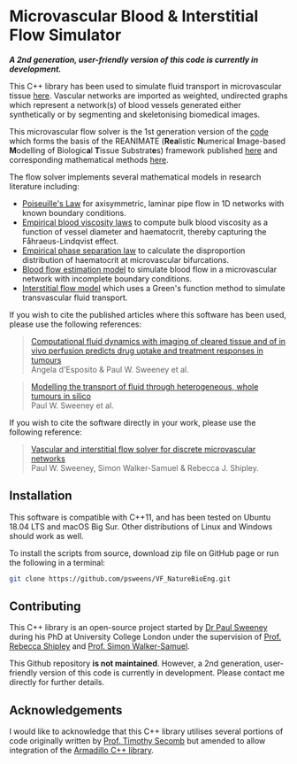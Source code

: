 # Microvascular Blood & Interstitial Flow Simulator

***A 2nd generation, user-friendly version of this code is currently in development.***

This C++ library has been used to simulate fluid transport in microvascular tissue [here](http://www.nature.com/articles/s41551-018-0306-y). Vascular networks are imported as weighted, undirected graphs which represent a network(s) of blood vessels generated either synthetically or by segmenting and skeletonising biomedical images. 

This microvascular flow solver is the 1st generation version of the [code](https://zenodo.org/record/1414160#.YXbN7y1Q1bV) which forms the basis of the REANIMATE (**Rea**listic **N**umerical **I**mage-based **M**odelling of Biologic**a**l **T**issue Substrat**e**s) framework published [here](http://www.nature.com/articles/s41551-018-0306-y) and corresponding mathematical methods [here](https://journals.plos.org/ploscompbiol/article/comments?id=10.1371/journal.pcbi.1006751).

The flow solver implements several mathematical models in research literature including:
* [Poiseuille's Law](https://www.annualreviews.org/doi/10.1146/annurev.fl.25.010193.000245) for axisymmetric, laminar pipe flow in 1D networks with known boundary conditions.
* [Empirical blood viscosity laws](https://journals.physiology.org/doi/full/10.1152/ajpheart.00297.2005) to compute bulk blood viscosity as a function of vessel diameter and haematocrit, thereby capturing the Fåhraeus-Lindqvist effect.
* [Empirical phase separation law](https://www.ahajournals.org/doi/10.1161/01.res.67.4.826?url_ver=Z39.88-2003&rfr_id=ori:rid:crossref.org&rfr_dat=cr_pub%20%200pubmed) to calculate the disproportion distribution of haematocrit at microvascular bifurcations.
* [Blood flow estimation model](https://onlinelibrary.wiley.com/doi/10.1111/j.1549-8719.2012.00184.x) to simulate blood flow in a microvascular network with incomplete boundary conditions.
* [Interstitial flow model](https://journals.plos.org/ploscompbiol/article/comments?id=10.1371/journal.pcbi.1006751) which uses a Green's function method to simulate transvascular fluid transport.

If you wish to cite the published articles where this software has been used, please use the following references:
> [Computational fluid dynamics with imaging of cleared tissue and of in vivo perfusion predicts drug uptake and treatment responses in tumours](http://www.nature.com/articles/s41551-018-0306-y)<br>
> Angela d'Esposito & Paul W. Sweeney et al.

> [Modelling the transport of fluid through heterogeneous, whole tumours in silico](https://journals.plos.org/ploscompbiol/article/comments?id=10.1371/journal.pcbi.1006751)<br>
> Paul W. Sweeney et al.

If you wish to cite the software directly in your work, please use the following reference:
> [Vascular and interstitial flow solver for discrete microvascular networks](http://doi.org/10.5281/zenodo.1414160)<br>
> Paul W. Sweeney, Simon Walker-Samuel & Rebecca J. Shipley. 

## Installation
This software is compatible with C++11, and has been tested on Ubuntu 18.04 LTS and macOS Big Sur. 
Other distributions of Linux and Windows should work as well.

To install the scripts from source, download zip file on GitHub page or run the following in a terminal:

```bash
git clone https://github.com/psweens/VF_NatureBioEng.git
```

## Contributing
This C++ library is an open-source project started by [Dr Paul Sweeney](www.psweeney.co.uk) during his PhD at University College London under the supervision of [Prof. Rebecca Shipley](https://mecheng.ucl.ac.uk/people/profile/dr-rebecca-shipley/) and [Prof. Simon Walker-Samuel](http://simonwalkersamuel.com). 

This Github repository **is not maintained**. However, a 2nd generation, user-friendly version of this code is currently in development. Please contact me directly for further details.

## Acknowledgements
I would like to acknowledge that this C++ library utilises several portions of code originally written by [Prof. Timothy Secomb](https://github.com/secomb) but amended to allow integration of the [Armadillo C++ library](http://arma.sourceforge.net/).
